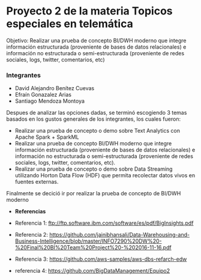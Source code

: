 # Proyecto 2 de la materia Topicos especiales en telemática

Objetivo: 
Realizar una prueba de concepto BI/DWH moderno que integre información estructurada (proveniente de bases de datos relacionales) e información no estructurada o semi-estructurada (proveniente de redes sociales, logs, twitter, comentarios, etc)

### Integrantes 
* David Alejandro Benítez Cuevas
* Efraín Gonazalez Arias
* Santiago Mendoza Montoya 

Despues de analizar las opciones dadas, se terminó  escogiendo 3 temas basados en los gustos generales de los integrantes, los cuales fueron: 
* Realizar una prueba de concepto o demo sobre Text Analytics con Apache Spark + SparkML
* Realizar una prueba de concepto BI/DWH moderno que integre información estructurada (proveniente de bases de datos relacionales) e información no estructurada o semi-estructurada (proveniente de redes sociales, logs, twitter, comentarios, etc).
* Realizar una prueba de concepto o demo sobre Data Streaming utilizando Horton Data Flow (HDF) que permita recolectar datos vivos en fuentes externas.

Finalmente se decició ir por realizar la prueba de concepto de BI/DWH moderno

* **Referencias**

* Referencia 1: ftp://ftp.software.ibm.com/software/es/pdf/BigInsights.pdf
* Referencia 2: https://github.com/jainibhansali/Data-Warehousing-and-Business-Intelligence/blob/master/INFO7290%20DW%20-%20Final%20BI%20Team%20Project%20-%202016-11-16.pdf
* Referencia 3: https://github.com/aws-samples/aws-dbs-refarch-edw
* referencia 4: https://github.com/BigDataManagement/Equipo2
